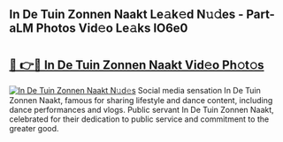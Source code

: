## In De Tuin Zonnen Naakt Le𝚊k𝚎d N𝚞𝚍es - Part-aLM Photos Vid𝚎o Le𝚊ks IO6e0

# <h2><a href="http://fb8aza.evod.top/?m=In+De+Tuin+Zonnen+Naakt">🔗 👉🔴 In De Tuin Zonnen Naakt Vid𝚎o Ph𝚘t𝚘s</a></h2>

[![In De Tuin Zonnen Naakt N𝚞d𝚎s](https://i.imgur.com/8V9OHl7.gif)](http://fb8aza.evod.top/?m=In+De+Tuin+Zonnen+Naakt)
Social media sensation In De Tuin Zonnen Naakt, famous for sharing lifestyle and dance content, including dance performances and vlogs. Public servant In De Tuin Zonnen Naakt, celebrated for their dedication to public service and commitment to the greater good. 
